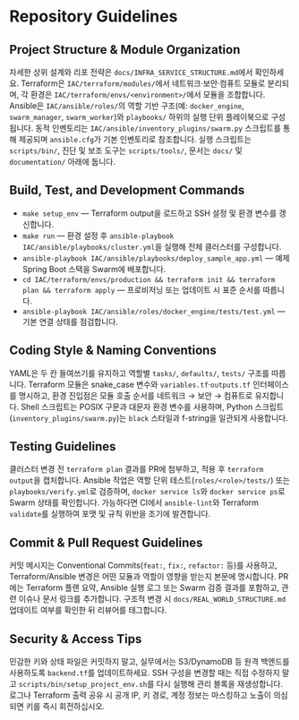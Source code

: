 # Repository Guidelines

## Project Structure & Module Organization
자세한 상위 설계와 리포 전략은 `docs/INFRA_SERVICE_STRUCTURE.md`에서 확인하세요.
Terraform은 `IAC/terraform/modules/`에서 네트워크·보안·컴퓨트 모듈로 분리되며, 각 환경은 `IAC/terraform/envs/<environment>/`에서 모듈을 조합합니다. Ansible은 `IAC/ansible/roles/`의 역할 기반 구조(예: `docker_engine`, `swarm_manager`, `swarm_worker`)와 `playbooks/` 하위의 실행 단위 플레이북으로 구성됩니다. 동적 인벤토리는 `IAC/ansible/inventory_plugins/swarm.py` 스크립트를 통해 제공되며 `ansible.cfg`가 기본 인벤토리로 참조합니다. 실행 스크립트는 `scripts/bin/`, 진단 및 보조 도구는 `scripts/tools/`, 문서는 `docs/` 및 `documentation/` 아래에 둡니다.

## Build, Test, and Development Commands
- `make setup_env` — Terraform output을 로드하고 SSH 설정 및 환경 변수를 갱신합니다.
- `make run` — 환경 설정 후 `ansible-playbook IAC/ansible/playbooks/cluster.yml`을 실행해 전체 클러스터를 구성합니다.
- `ansible-playbook IAC/ansible/playbooks/deploy_sample_app.yml` — 예제 Spring Boot 스택을 Swarm에 배포합니다.
- `cd IAC/terraform/envs/production && terraform init && terraform plan && terraform apply` — 프로비저닝 또는 업데이트 시 표준 순서를 따릅니다.
- `ansible-playbook IAC/ansible/roles/docker_engine/tests/test.yml` — 기본 연결 상태를 점검합니다.

## Coding Style & Naming Conventions
YAML은 두 칸 들여쓰기를 유지하고 역할별 `tasks/`, `defaults/`, `tests/` 구조를 따릅니다. Terraform 모듈은 snake_case 변수와 `variables.tf`·`outputs.tf` 인터페이스를 명시하고, 환경 진입점은 모듈 호출 순서를 네트워크 → 보안 → 컴퓨트로 유지합니다. Shell 스크립트는 POSIX 구문과 대문자 환경 변수를 사용하며, Python 스크립트(`inventory_plugins/swarm.py`)는 `black` 스타일과 f-string을 일관되게 사용합니다.

## Testing Guidelines
클러스터 변경 전 `terraform plan` 결과를 PR에 첨부하고, 적용 후 `terraform output`을 캡처합니다. Ansible 작업은 역할 단위 테스트(`roles/<role>/tests/`) 또는 `playbooks/verify.yml`로 검증하며, `docker service ls`와 `docker service ps`로 Swarm 상태를 확인합니다. 가능하다면 CI에서 `ansible-lint`와 Terraform `validate`를 실행하여 포맷 및 규칙 위반을 조기에 발견합니다.

## Commit & Pull Request Guidelines
커밋 메시지는 Conventional Commits(`feat:`, `fix:`, `refactor:` 등)를 사용하고, Terraform/Ansible 변경은 어떤 모듈과 역할이 영향을 받는지 본문에 명시합니다. PR에는 Terraform 플랜 요약, Ansible 실행 로그 또는 Swarm 검증 결과를 포함하고, 관련 이슈나 문서 링크를 추가합니다. 구조적 변경 시 `docs/REAL_WORLD_STRUCTURE.md` 업데이트 여부를 확인한 뒤 리뷰어를 태그합니다.

## Security & Access Tips
민감한 키와 상태 파일은 커밋하지 말고, 실무에서는 S3/DynamoDB 등 원격 백엔드를 사용하도록 `backend.tf`를 업데이트하세요. SSH 구성을 변경할 때는 직접 수정하지 말고 `scripts/bin/setup_project_env.sh`를 다시 실행해 관리 블록을 재생성합니다. 로그나 Terraform 출력 공유 시 공개 IP, 키 경로, 계정 정보는 마스킹하고 노출이 의심되면 키를 즉시 회전하십시오.
